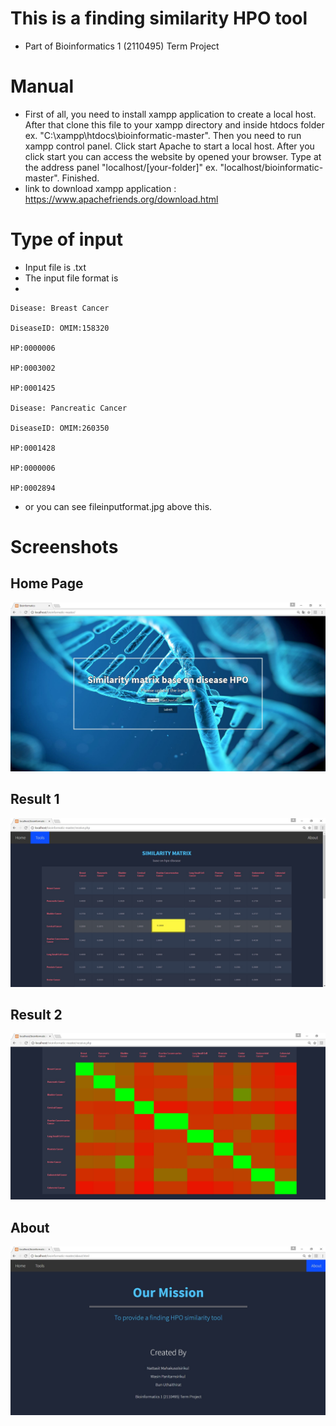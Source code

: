 # This is a finding similarity HPO tool
- Part of Bioinformatics 1 (2110495) Term Project
# Manual
- First of all, you need to install xampp application to create a local host. After that clone this file to your xampp directory and inside htdocs folder ex. "C:\xampp\htdocs\bioinformatic-master". Then you need to run xampp control panel. Click start Apache to start a local host. After you click start you can access the website by opened your browser. Type at the address panel "localhost/[your-folder]" ex. "localhost/bioinformatic-master". Finished.
- link to download xampp application : https://www.apachefriends.org/download.html
# Type of input
- Input file is .txt
- The input file format is 
-

    Disease: Breast Cancer

    DiseaseID: OMIM:158320
    
    HP:0000006
    
    HP:0003002
    
    HP:0001425
 
    Disease: Pancreatic Cancer
    
    DiseaseID: OMIM:260350
    
    HP:0001428
    
    HP:0000006
    
    HP:0002894

- or you can see fileinputformat.jpg above this.

# Screenshots

## Home Page 

![Home Page](https://github.com/5730192821-NM/bioinformatic/blob/master/screenshots/screenshots1.JPG)

## Result 1

![Result_1](https://github.com/5730192821-NM/bioinformatic/blob/master/screenshots/screenshots2.jpg)

## Result 2

![Result_2](https://github.com/5730192821-NM/bioinformatic/blob/master/screenshots/screenshots3.jpg)

## About

![About](https://github.com/5730192821-NM/bioinformatic/blob/master/screenshots/screenshots4.jpg)

